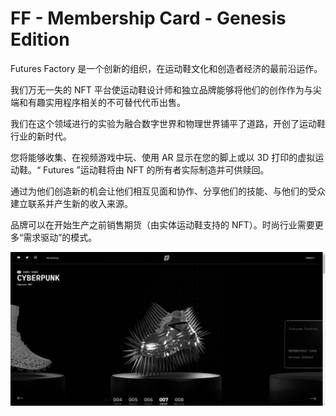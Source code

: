 # FF - Membership Card - Genesis Edition

Futures Factory 是一个创新的组织，在运动鞋文化和创造者经济的最前沿运作。

我们万无一失的 NFT 平台使运动鞋设计师和独立品牌能够将他们的创作作为与尖端和有趣实用程序相关的不可替代代币出售。

我们在这个领域进行的实验为融合数字世界和物理世界铺平了道路，开创了运动鞋行业的新时代。

您将能够收集、在视频游戏中玩、使用 AR 显示在您的脚上或以 3D 打印的虚拟运动鞋。“ Futures ”运动鞋将由 NFT 的所有者实际制造并可供赎回。

通过为他们创造新的机会让他们相互见面和协作、分享他们的技能、与他们的受众建立联系并产生新的收入来源。

品牌可以在开始生产之前销售期货（由实体运动鞋支持的 NFT）。时尚行业需要更多“需求驱动”的模式。

![nft](85805b56-5846-41b7-9a79-59230ec4c95f_.png)
